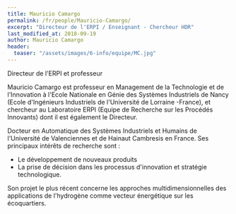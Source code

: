 ```yaml
---
title: Mauricio Camargo
permalink: /fr/people/Mauricio-Camargo/
excerpt: "Directeur de l'ERPI / Enseignant - Chercheur HDR"
last_modified_at: 2018-09-19
author: Mauricio Camargo
header:
  teaser: "/assets/images/6-info/equipe/MC.jpg"
---
```


Directeur de l'ERPI et professeur 

Mauricio Camargo est professeur en Management de la Technologie et de l'Innovation à l'Ecole Nationale en Génie des Systèmes Industriels de Nancy (Ecole d'Ingénieurs Industriels de l'Université de Lorraine -France), et chercheur au Laboratoire ERPI (Equipe de Recherche sur les Procédés Innovants) dont il est également le Directeur.  

Docteur en Automatique des Systèmes Industriels et Humains de l'Université de Valenciennes et de Hainaut Cambresis en France. Ses principaux intérêts de recherche sont :  

+ Le développement de nouveaux produits 
+ La prise de décision dans les processus d'innovation et stratégie technologique.  

Son projet le plus récent concerne les approches multidimensionnelles des applications de l'hydrogène comme vecteur énergétique sur les écoquartiers.